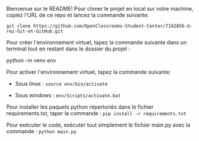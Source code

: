 Bienvenue sur le README!
Pour cloner le projet en local sur votre machine, copiez l'URL de ce repo et lancez la commande suivante:

`git clone https://github.com/OpenClassrooms-Student-Center/7162856-G-rez-Git-et-GitHub.git`

Pour créer l'environnement virtuel, tapez la commande suivante dans un terminal tout en restant dans le dossier du projet : 

python -m venv env

Pour activer l'environnement virtuel, tapez la commande suivante:

- Sous linux : `source env/bin/activate`

- Sous windows : `env/Scripts/activate.bat`
 
Pour installer les paquets python répertoriés dans le fichier requirements.txt, taper la commande : 
`pip install -r requirements.txt`

Pour exécuter le code, exécuter tout simplement le fichier main.py avec la commande : 
`python main.py`